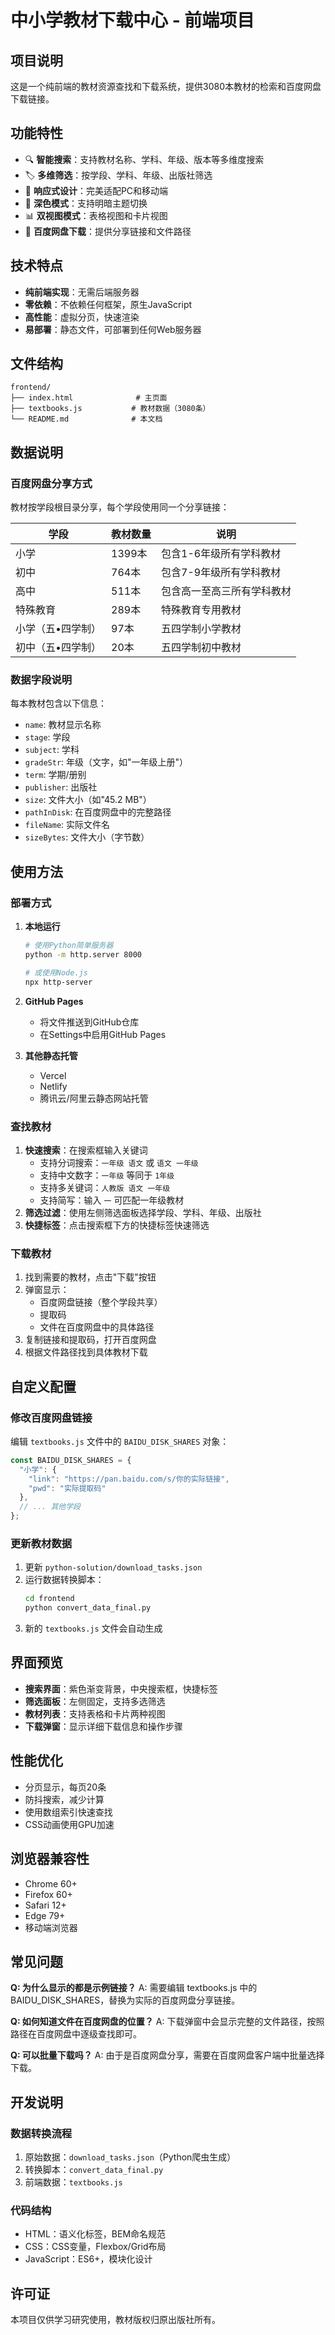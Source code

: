 # 中小学教材下载中心 - 前端项目

## 项目说明

这是一个纯前端的教材资源查找和下载系统，提供3080本教材的检索和百度网盘下载链接。

## 功能特性

- 🔍 **智能搜索**：支持教材名称、学科、年级、版本等多维度搜索
- 🏷️ **多维筛选**：按学段、学科、年级、出版社筛选
- 📱 **响应式设计**：完美适配PC和移动端
- 🌙 **深色模式**：支持明暗主题切换
- 📊 **双视图模式**：表格视图和卡片视图
- 💾 **百度网盘下载**：提供分享链接和文件路径

## 技术特点

- **纯前端实现**：无需后端服务器
- **零依赖**：不依赖任何框架，原生JavaScript
- **高性能**：虚拟分页，快速渲染
- **易部署**：静态文件，可部署到任何Web服务器

## 文件结构

```
frontend/
├── index.html              # 主页面
├── textbooks.js           # 教材数据（3080条）
└── README.md              # 本文档
```

## 数据说明

### 百度网盘分享方式

教材按学段根目录分享，每个学段使用同一个分享链接：

| 学段 | 教材数量 | 说明 |
|------|---------|------|
| 小学 | 1399本 | 包含1-6年级所有学科教材 |
| 初中 | 764本 | 包含7-9年级所有学科教材 |
| 高中 | 511本 | 包含高一至高三所有学科教材 |
| 特殊教育 | 289本 | 特殊教育专用教材 |
| 小学（五•四学制） | 97本 | 五四学制小学教材 |
| 初中（五•四学制） | 20本 | 五四学制初中教材 |

### 数据字段说明

每本教材包含以下信息：
- `name`: 教材显示名称
- `stage`: 学段
- `subject`: 学科
- `gradeStr`: 年级（文字，如"一年级上册"）
- `term`: 学期/册别
- `publisher`: 出版社
- `size`: 文件大小（如"45.2 MB"）
- `pathInDisk`: 在百度网盘中的完整路径
- `fileName`: 实际文件名
- `sizeBytes`: 文件大小（字节数）

## 使用方法

### 部署方式

1. **本地运行**
   ```bash
   # 使用Python简单服务器
   python -m http.server 8000
   
   # 或使用Node.js
   npx http-server
   ```

2. **GitHub Pages**
   - 将文件推送到GitHub仓库
   - 在Settings中启用GitHub Pages

3. **其他静态托管**
   - Vercel
   - Netlify
   - 腾讯云/阿里云静态网站托管

### 查找教材

1. **快速搜索**：在搜索框输入关键词
   - 支持分词搜索：`一年级 语文` 或 `语文 一年级`
   - 支持中文数字：`一年级` 等同于 `1年级`
   - 支持多关键词：`人教版 语文 一年级`
   - 支持简写：输入 `一` 可匹配一年级教材
2. **筛选过滤**：使用左侧筛选面板选择学段、学科、年级、出版社
3. **快捷标签**：点击搜索框下方的快捷标签快速筛选

### 下载教材

1. 找到需要的教材，点击"下载"按钮
2. 弹窗显示：
   - 百度网盘链接（整个学段共享）
   - 提取码
   - 文件在百度网盘中的具体路径
3. 复制链接和提取码，打开百度网盘
4. 根据文件路径找到具体教材下载

## 自定义配置

### 修改百度网盘链接

编辑 `textbooks.js` 文件中的 `BAIDU_DISK_SHARES` 对象：

```javascript
const BAIDU_DISK_SHARES = {
  "小学": {
    "link": "https://pan.baidu.com/s/你的实际链接",
    "pwd": "实际提取码"
  },
  // ... 其他学段
};
```

### 更新教材数据

1. 更新 `python-solution/download_tasks.json`
2. 运行数据转换脚本：
   ```bash
   cd frontend
   python convert_data_final.py
   ```
3. 新的 `textbooks.js` 文件会自动生成

## 界面预览

- **搜索界面**：紫色渐变背景，中央搜索框，快捷标签
- **筛选面板**：左侧固定，支持多选筛选
- **教材列表**：支持表格和卡片两种视图
- **下载弹窗**：显示详细下载信息和操作步骤

## 性能优化

- 分页显示，每页20条
- 防抖搜索，减少计算
- 使用数组索引快速查找
- CSS动画使用GPU加速

## 浏览器兼容性

- Chrome 60+
- Firefox 60+
- Safari 12+
- Edge 79+
- 移动端浏览器

## 常见问题

**Q: 为什么显示的都是示例链接？**
A: 需要编辑 textbooks.js 中的 BAIDU_DISK_SHARES，替换为实际的百度网盘分享链接。

**Q: 如何知道文件在百度网盘的位置？**
A: 下载弹窗中会显示完整的文件路径，按照路径在百度网盘中逐级查找即可。

**Q: 可以批量下载吗？**
A: 由于是百度网盘分享，需要在百度网盘客户端中批量选择下载。

## 开发说明

### 数据转换流程

1. 原始数据：`download_tasks.json`（Python爬虫生成）
2. 转换脚本：`convert_data_final.py`
3. 前端数据：`textbooks.js`

### 代码结构

- HTML：语义化标签，BEM命名规范
- CSS：CSS变量，Flexbox/Grid布局
- JavaScript：ES6+，模块化设计

## 许可证

本项目仅供学习研究使用，教材版权归原出版社所有。